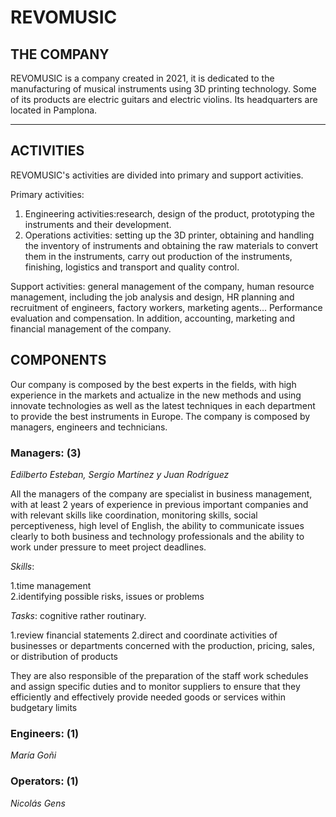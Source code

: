 # REVOMUSIC

## THE COMPANY
REVOMUSIC is a company created in 2021, it is dedicated to the manufacturing of musical instruments using 3D printing technology. Some of its products are electric guitars and electric violins. Its headquarters are located in Pamplona. 
***
## ACTIVITIES
REVOMUSIC's activities are divided into primary and support activities. 

Primary activities: 

1. Engineering activities:research, design of the product, prototyping the instruments and their development. 
2. Operations activities: setting up the 3D printer, obtaining and handling the inventory of instruments and obtaining the raw materials to convert them in the instruments, carry out production of the instruments, finishing, logistics and transport and quality control.

Support activities: general management of the company, human resource management, including the job analysis and design, HR planning and recruitment of engineers, factory workers, marketing agents... Performance evaluation and compensation. In addition, accounting, marketing and financial management of the company.

## COMPONENTS

Our company is composed by the best experts in the fields, with high experience in the markets and actualize in the new methods and using innovate technologies as well as the latest techniques in each department to provide the best instruments in Europe.
The company is composed by managers, engineers and technicians. 

### Managers: (3)

_Edilberto Esteban, Sergio Martínez y Juan Rodríguez_

All the managers of the company are specialist in business management, with at least 2 years of experience in previous important companies and with relevant skills like coordination, monitoring skills, social perceptiveness, high level of English, the ability to communicate issues clearly to both business and technology professionals and the ability to work under pressure to meet project deadlines. 

*Skills*: 

1.time management  
2.identifying possible risks, issues or problems 

*Tasks*: cognitive rather routinary. 

1.review financial statements
2.direct and coordinate activities of businesses or departments concerned with the production, pricing, sales, or distribution of products

They are also responsible of the preparation of the staff work schedules and assign specific duties and to monitor suppliers to ensure that they efficiently and effectively provide needed goods or services within budgetary limits

### Engineers: (1)

_María Goñi_


### Operators: (1)

_Nicolás Gens_
